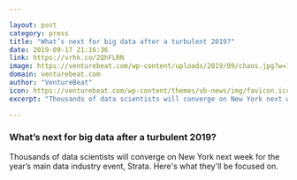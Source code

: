 ```yaml
---

layout: post
category: press
title: "What’s next for big data after a turbulent 2019?"
date: 2019-09-17 21:16:36
link: https://vrhk.co/2QhFLRN
image: https://venturebeat.com/wp-content/uploads/2019/09/chaos.jpg?w=1200&strip=all
domain: venturebeat.com
author: "VentureBeat"
icon: https://venturebeat.com/wp-content/themes/vb-news/img/favicon.ico
excerpt: "Thousands of data scientists will converge on New York next week for the year’s main data industry event, Strata. Here's what they'll be focused on."

---
```


### What’s next for big data after a turbulent 2019?

Thousands of data scientists will converge on New York next week for the year’s main data industry event, Strata. Here's what they'll be focused on.
